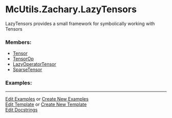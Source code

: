 # <a id="McUtils.Zachary.LazyTensors">McUtils.Zachary.LazyTensors</a>
    
LazyTensors provides a small framework for symbolically working with Tensors

### Members:

  - [Tensor](LazyTensors/Tensor.md)
  - [TensorOp](LazyTensors/TensorOp.md)
  - [LazyOperatorTensor](LazyTensors/LazyOperatorTensor.md)
  - [SparseTensor](LazyTensors/SparseTensor.md)

### Examples:



___

[Edit Examples](https://github.com/McCoyGroup/References/edit/gh-pages/Documentation/examples/McUtils/Zachary/LazyTensors.md) or 
[Create New Examples](https://github.com/McCoyGroup/References/new/gh-pages/?filename=Documentation/examples/McUtils/Zachary/LazyTensors.md) <br/>
[Edit Template](https://github.com/McCoyGroup/References/edit/gh-pages/Documentation/templates/McUtils/Zachary/LazyTensors.md) or 
[Create New Template](https://github.com/McCoyGroup/References/new/gh-pages/?filename=Documentation/templates/McUtils/Zachary/LazyTensors.md) <br/>
[Edit Docstrings](https://github.com/McCoyGroup/McUtils/edit/master/Zachary/LazyTensors/__init__.py?message=Update%20Docs)